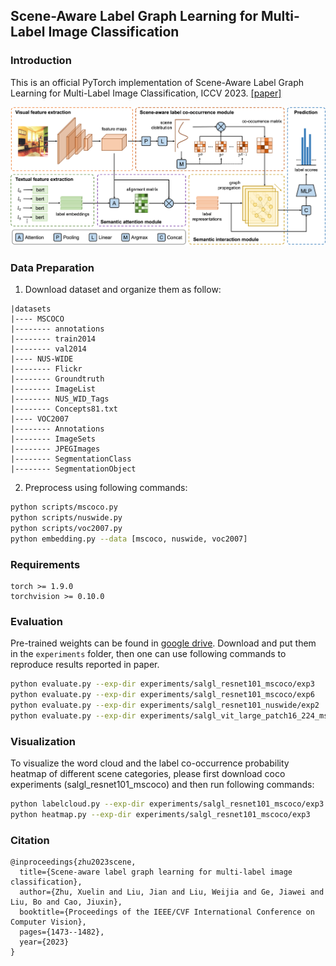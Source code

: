 ## Scene-Aware Label Graph Learning for Multi-Label Image Classification

### Introduction
This is an official PyTorch implementation of Scene-Aware Label Graph Learning for Multi-Label Image Classification, ICCV 2023. [[paper]](https://openaccess.thecvf.com/content/ICCV2023/papers/Zhu_Scene-Aware_Label_Graph_Learning_for_Multi-Label_Image_Classification_ICCV_2023_paper.pdf)

![alt tsformer](src/framework.png)


### Data Preparation
1. Download dataset and organize them as follow:
```
|datasets
|---- MSCOCO
|-------- annotations
|-------- train2014
|-------- val2014
|---- NUS-WIDE
|-------- Flickr
|-------- Groundtruth
|-------- ImageList
|-------- NUS_WID_Tags
|-------- Concepts81.txt
|---- VOC2007
|-------- Annotations
|-------- ImageSets
|-------- JPEGImages
|-------- SegmentationClass
|-------- SegmentationObject
```
2. Preprocess using following commands:
```bash
python scripts/mscoco.py
python scripts/nuswide.py
python scripts/voc2007.py
python embedding.py --data [mscoco, nuswide, voc2007]
```

### Requirements
```
torch >= 1.9.0
torchvision >= 0.10.0
```

### Evaluation
Pre-trained weights can be found in [google drive](https://drive.google.com/drive/folders/1Ys3c5a19Mg_PguDn5F2fKKnAFNx93uLX?usp=sharing). Download and put them in the `experiments` folder, then one can use following commands to reproduce results reported in paper.
```bash
python evaluate.py --exp-dir experiments/salgl_resnet101_mscoco/exp3     # Microsoft COCO (448 x 448)
python evaluate.py --exp-dir experiments/salgl_resnet101_mscoco/exp6     # Microsoft COCO (576 x 576)
python evaluate.py --exp-dir experiments/salgl_resnet101_nuswide/exp2    # NUS-WIDE
python evaluate.py --exp-dir experiments/salgl_vit_large_patch16_224_mscoco/exp1     # Pascal VOC 2007
```

### Visualization
To visualize the word cloud and the label co-occurrence probability heatmap of different scene categories, please first download coco experiments (salgl_resnet101_mscoco) and then run following commands:
```bash
python labelcloud.py --exp-dir experiments/salgl_resnet101_mscoco/exp3
python heatmap.py --exp-dir experiments/salgl_resnet101_mscoco/exp3
```

### Citation
```
@inproceedings{zhu2023scene,
  title={Scene-aware label graph learning for multi-label image classification},
  author={Zhu, Xuelin and Liu, Jian and Liu, Weijia and Ge, Jiawei and Liu, Bo and Cao, Jiuxin},
  booktitle={Proceedings of the IEEE/CVF International Conference on Computer Vision},
  pages={1473--1482},
  year={2023}
}
```
